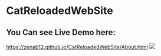 # CatReloadedWebSite
## You Can see Live Demo here:
https://zenab12.github.io/CatReloadedWebSite/About.html
![](https://user-images.githubusercontent.com/78083890/151684648-b05deaa5-7d0f-43ad-b31e-9126ee275c5b.jpg)
